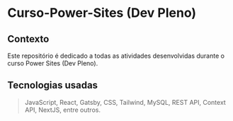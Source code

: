 # Curso-Power-Sites (Dev Pleno)
## Contexto
Este repositório é dedicado a todas as atividades desenvolvidas durante o curso Power Sites (Dev Pleno).
## Tecnologias usadas
> JavaScript, React, Gatsby, CSS, Tailwind, MySQL, REST API, Context API, NextJS, entre outros.



